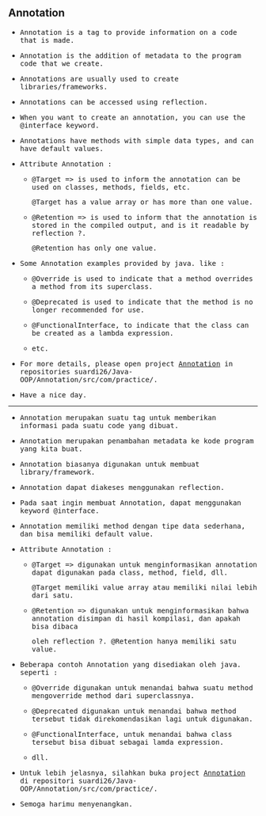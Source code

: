 ## Annotation

- <samp>Annotation is a tag to provide information on a code that is made.</samp>

- <samp>Annotation is the addition of metadata to the program code that we create.</samp>

- <samp>Annotations are usually used to create libraries/frameworks.</samp>

- <samp>Annotations can be accessed using reflection.</samp>

- <samp>When you want to create an annotation, you can use the @interface keyword.</samp>

- <samp>Annotations have methods with simple data types, and can have default values.</samp>

- <samp>Attribute Annotation :</samp>
       
  - <samp>@Target => is used to inform the annotation can be used on classes, methods, fields, etc.</samp>
    
    <samp>@Target has a value array or has more than one value.</samp>

  - <samp>@Retention => is used to inform that the annotation is stored in the compiled output, and is it readable by reflection ?.</samp> 
    
    <samp>@Retention has only one value.</samp>

- <samp>Some Annotation examples provided by java. like :</samp>
 
  - <samp>@Override is used to indicate that a method overrides a method from its superclass.</samp>

  - <samp>@Deprecated is used to indicate that the method is no longer recommended for use.</samp>

  - <samp>@FunctionalInterface, to indicate that the class can be created as a lambda expression.</samp>

  - <samp>etc.</samp>

- <samp>For more details, please open project [Annotation](https://github.com/suardi26/Java-OOP/tree/main/Annotation/src/com/practice) in repositories suardi26/Java-OOP/Annotation/src/com/practice/.</samp>

- <samp>Have a nice day.</samp>

---

- <samp>Annotation merupakan suatu tag untuk memberikan informasi pada suatu code yang dibuat.</samp>

- <samp>Annotation merupakan penambahan metadata ke kode program yang kita buat.</samp>

- <samp>Annotation biasanya digunakan untuk membuat library/framework.</samp>

- <samp>Annotation dapat diakeses menggunakan reflection.</samp>

- <samp>Pada saat ingin membuat Annotation, dapat menggunakan keyword @interface.</samp>

- <samp>Annotation memiliki method dengan tipe data sederhana, dan bisa memiliki default value.</samp>

- <samp>Attribute Annotation :</samp>
       
  - <samp>@Target => digunakan untuk menginformasikan annotation dapat digunakan pada class, method, field, dll.</samp> 

    <samp>@Target memiliki value array atau memiliki nilai lebih dari satu.</samp>

  - <samp>@Retention => digunakan untuk menginformasikan bahwa annotation disimpan di hasil kompilasi, dan apakah bisa dibaca</samp> 

    <samp>oleh reflection ?. @Retention hanya memiliki satu value.</samp>

- <samp>Beberapa contoh Annotation yang disediakan oleh java. seperti :</samp>
 
  - <samp>@Override digunakan untuk menandai bahwa suatu method mengoverride method dari superclassnya.</samp>

  - <samp>@Deprecated digunakan untuk menandai bahwa method tersebut tidak direkomendasikan lagi untuk digunakan.</samp>

  - <samp>@FunctionalInterface, untuk menandai bahwa class tersebut bisa dibuat sebagai lamda expression.</samp>

  - <samp>dll.</samp>

- <samp>Untuk lebih jelasnya, silahkan buka project [Annotation](https://github.com/suardi26/Java-OOP/tree/main/Annotation/src/com/practice) di repositori suardi26/Java-OOP/Annotation/src/com/practice/.</samp>

- <samp>Semoga harimu menyenangkan.</samp>

